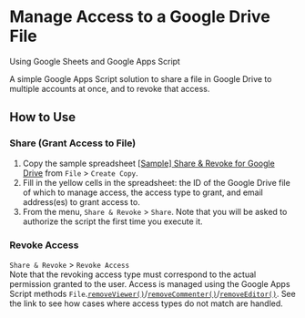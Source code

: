 # Manage Access to a Google Drive File
Using Google Sheets and Google Apps Script

A simple Google Apps Script solution to share a file in Google Drive to multiple accounts at once, and to revoke that access.

## How to Use
### Share (Grant Access to File)
1. Copy the sample spreadsheet [[Sample] Share & Revoke for Google Drive](https://docs.google.com/spreadsheets/d/13fpOAKDFdkNqwYugPP6KkOWU56CUIh_GnxdwsTQKMro/edit?usp=sharin.g) from `File` > `Create Copy`.
2. Fill in the yellow cells in the spreadsheet: the ID of the Google Drive file of which to manage access, the access type to grant, and email address(es) to grant access to.
3. From the menu, `Share & Revoke` > `Share`. Note that you will be asked to authorize the script the first time you execute it.

### Revoke Access  
`Share & Revoke` > `Revoke Access`  
Note that the revoking access type must correspond to the actual permission granted to the user. Access is managed using the Google Apps Script methods `File`.[`removeViewer()`](https://developers.google.com/apps-script/reference/drive/file#removevieweremailaddress)/[`removeCommenter()`](https://developers.google.com/apps-script/reference/drive/file#removecommenteremailaddress)/[`removeEditor()`](https://developers.google.com/apps-script/reference/drive/file#removeeditoremailaddress). See the link to see how cases where access types do not match are handled.